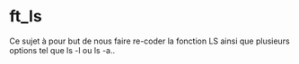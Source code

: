 # ft_ls
Ce sujet à pour but de nous faire re-coder la fonction LS ainsi que plusieurs options tel que ls -l ou ls -a..
